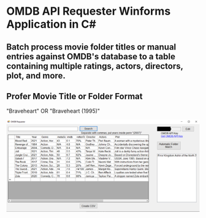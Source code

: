 # OMDB API Requester Winforms Application in C#

## Batch process movie folder titles or manual entries against OMDB's database to a table containing multiple ratings, actors, directors, plot, and more.

## Profer Movie Title or Folder Format

"Braveheart"  OR "Braveheart (1995)"

![alt text](https://raw.githubusercontent.com/jatoran/omdbRequester/main/images/omdbReqSS1.png)

